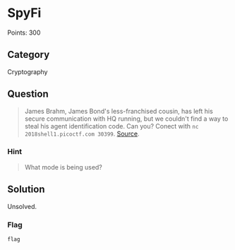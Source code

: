# SpyFi
Points: 300

## Category
Cryptography

## Question
>James Brahm, James Bond's less-franchised cousin, has left his secure communication with HQ running, but we couldn't find a way to steal his agent identification code. Can you? Conect with `nc 2018shell1.picoctf.com 30399`. [Source](files/spy_terminal_no_flag.py). 

### Hint
>What mode is being used?

## Solution
Unsolved.

### Flag
`flag`
